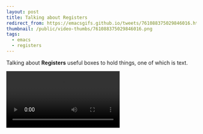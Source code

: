 ```yaml
---
layout: post
title: Talking about Registers
redirect_from: https://emacsgifs.github.io/tweets/761088375029846016.html
thumbnail: /public/video-thumbs/761088375029846016.png
tags:
  - emacs
  - registers
---
```


Talking about **Registers** useful boxes to hold things, one of which is text.

<video controls autoplay loop>
  <source src="/public/videos/761088375029846016.mp4" type="video/mp4">
    Sorry your browser does not support the video tag, maybe time to upgrade?
</video>
